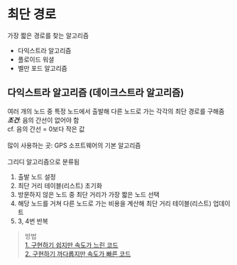 # 최단 경로
가장 짧은 경로를 찾는 알고리즘
 * 다익스트라 알고리즘
 * 플로이드 워셜
 * 벨만 포드 알고리즘

## 다익스트라 알고리즘 (데이크스트라 알고리즘)
여러 개의 노드 중 특정 노드에서 출발해 다른 노드로 가는 각각의 최단 경로를 구해줌<br>
__*조건*__: 음의 간선이 없어야 함<br>
cf. 음의 간선 = 0보다 작은 값<br>
<br>
많이 사용하는 곳: GPS 소프트웨어의 기본 알고리즘<br>
<br>
그리디 알고리즘으로 분류됨

1. 출발 노드 설정
2. 최단 거리 테이블(리스트) 초기화
3. 방문하지 않은 노드 중 최단 거리가 가장 짧은 노드 선택
4. 해당 노드를 거쳐 다른 노드로 가는 비용을 계산해 최단 거리 테이블(리스트) 업데이트
5. 3, 4번 반복

> 방법<br>
> [1. 구현하기 쉽지만 속도가 느린 코드](./Easy_Dijkstra.py)<br>
> [2. 구현하기 까다롭지만 속도가 빠른 코드](./Diff_Dijkstra.py)
